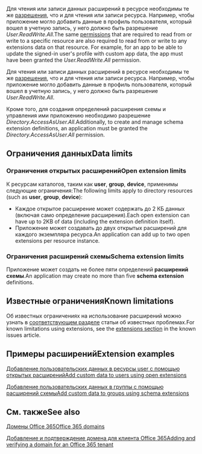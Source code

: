 <span data-ttu-id="27fc6-p116">Для чтения или записи данных расширений в ресурсе необходимы те же [разрешения](./permissions_reference.md), что и для чтения или записи ресурса. Например, чтобы приложение могло добавить данные в профиль пользователя, который вошел в учетную запись, у него должно быть разрешение *User.ReadWrite.All*.</span><span class="sxs-lookup"><span data-stu-id="27fc6-p116">The same [permissions](./permissions_reference.md) that are required to read from or write to a specific resource are also required to read from or write to any extensions data on that resource.  For example, for an app to be able to update the signed-in user's profile with custom app data, the app must have been granted the *User.ReadWrite.All* permission.</span></span>

Для чтения или записи данных расширений в ресурсе необходимы те же [разрешения](./permissions_reference.md), что и для чтения или записи ресурса. Например, чтобы приложение могло добавить данные в профиль пользователя, который вошел в учетную запись, у него должно быть разрешение *User.ReadWrite.All*.

<span data-ttu-id="27fc6-229">Кроме того, для создания определений расширения схемы и управления ими приложению необходимо разрешение *Directory.AccessAsUser.All*.</span><span class="sxs-lookup"><span data-stu-id="27fc6-229">Additionally, to create and manage schema extension definitions, an application must be granted the *Directory.AccessAsUser.All* permission.</span></span>

## <a name="data-limits"></a><span data-ttu-id="27fc6-230">Ограничения данных</span><span class="sxs-lookup"><span data-stu-id="27fc6-230">Data limits</span></span>

### <a name="open-extension-limits"></a><span data-ttu-id="27fc6-231">Ограничения открытых расширений</span><span class="sxs-lookup"><span data-stu-id="27fc6-231">Open extension limits</span></span>
<span data-ttu-id="27fc6-232">К ресурсам каталогов, таким как **user**, **group**, **device**, применимы следующие ограничения:</span><span class="sxs-lookup"><span data-stu-id="27fc6-232">The following limits apply to directory resources (such as **user**, **group**, **device**):</span></span>

- <span data-ttu-id="27fc6-233">Каждое открытое расширение может содержать до 2 КБ данных (включая само определение расширения).</span><span class="sxs-lookup"><span data-stu-id="27fc6-233">Each open extension can have up to 2KB of data (including the extension definition itself).</span></span>
- <span data-ttu-id="27fc6-234">Приложение может создавать до двух открытых расширений для каждого экземпляра ресурса.</span><span class="sxs-lookup"><span data-stu-id="27fc6-234">An application can add up to two open extensions per resource instance.</span></span>

### <a name="schema-extension-limits"></a><span data-ttu-id="27fc6-235">Ограничения расширений схемы</span><span class="sxs-lookup"><span data-stu-id="27fc6-235">Schema extension limits</span></span>
<span data-ttu-id="27fc6-236">Приложение может создать не более пяти определений **расширений схемы**.</span><span class="sxs-lookup"><span data-stu-id="27fc6-236">An application may create no more than five **schema extension** definitions.</span></span>

## <a name="known-limitations"></a><span data-ttu-id="27fc6-237">Известные ограничения</span><span class="sxs-lookup"><span data-stu-id="27fc6-237">Known limitations</span></span>

<span data-ttu-id="27fc6-238">Об известных ограничениях на использование расширений можно узнать в [соответствующем разделе](known_issues.md#extensions) статьи об известных проблемах.</span><span class="sxs-lookup"><span data-stu-id="27fc6-238">For known limitations using extensions, see the [extensions section](known_issues.md#extensions) in the known issues article.</span></span>

## <a name="extension-examples"></a><span data-ttu-id="27fc6-239">Примеры расширений</span><span class="sxs-lookup"><span data-stu-id="27fc6-239">Extension examples</span></span>

[<span data-ttu-id="27fc6-240">Добавление пользовательских данных в ресурсы user с помощью открытых расширений</span><span class="sxs-lookup"><span data-stu-id="27fc6-240">Add custom data to users using open extensions</span></span>](extensibility_open_users.md)

[<span data-ttu-id="27fc6-241">Добавление пользовательских данных в группы с помощью расширений схемы</span><span class="sxs-lookup"><span data-stu-id="27fc6-241">Add custom data to groups using schema extensions</span></span>](extensibility_schema_groups.md)

## <a name="see-also"></a><span data-ttu-id="27fc6-242">См. также</span><span class="sxs-lookup"><span data-stu-id="27fc6-242">See also</span></span>

[<span data-ttu-id="27fc6-243">Домены Office 365</span><span class="sxs-lookup"><span data-stu-id="27fc6-243">Office 365 domains</span></span>](https://technet.microsoft.com/en-us/library/office-365-domains.aspx)

[<span data-ttu-id="27fc6-244">Добавление и подтверждение домена для клиента Office 365</span><span class="sxs-lookup"><span data-stu-id="27fc6-244">Adding and verifying a domain for an Office 365 tenant</span></span>](http://office365support.ca/adding-and-verifying-a-domain-for-the-new-office-365/)
